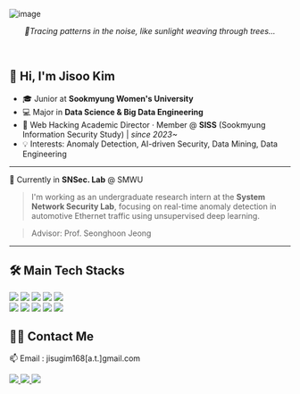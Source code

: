 ![image](https://github.com/user-attachments/assets/16247cf0-1a91-4946-a6d2-db1da5c0d77b)

<p align="center"><i>🌿Tracing patterns in the noise, like sunlight weaving through trees...</i></p>
<br>

## 👋 Hi, I'm Jisoo Kim

- 🎓 Junior at **Sookmyung Women's University** 
- 💻 Major in **Data Science & Big Data Engineering**  
- 🔐 Web Hacking Academic Director · Member @ **SISS** (Sookmyung Information Security Study) | *since 2023~*
- 💡 Interests: Anomaly Detection, AI-driven Security, Data Mining, Data Engineering

---

🏫 Currently in **SNSec. Lab** @ SMWU

> I'm working as an undergraduate research intern at the **System Network Security Lab**, focusing on real-time anomaly detection in automotive Ethernet traffic using unsupervised deep learning.

> Advisor: Prof. Seonghoon Jeong

---

## 🛠️ Main Tech Stacks

<p align="left">
  <img src="https://img.shields.io/badge/C-A8B9CC?style=flat-square&logo=C&logoColor=white">
  <img src="https://img.shields.io/badge/Python-3776AB?style=flat-square&logo=Python&logoColor=white">
  <img src="https://img.shields.io/badge/Docker-2496ED?style=flat-square&logo=Docker&logoColor=white">
  <img src="https://img.shields.io/badge/PyTorch-%23EE4C2C.svg?style=flat-square&logo=PyTorch&logoColor=white">
  <img src="https://img.shields.io/badge/TensorFlow-ff8f00?style=flat-square&logo=tensorflow&logoColor=white">
  <br>
  <img src="https://img.shields.io/badge/Linux-FCC624?style=flat-square&logo=Linux&logoColor=black">
  <img src="https://img.shields.io/badge/Ubuntu-E95420?&style=flat-square&logo=ubuntu&logoColor=white">
  <img src="https://img.shields.io/badge/-Rocky%20Linux-%2310B981?style=flat-square&logo=rockylinux&logoColor=white">
  <img src="https://img.shields.io/badge/MySQL-4479A1?style=flat-square&logo=MySQL&logoColor=white">
  <img src="https://img.shields.io/badge/php-%23777BB4.svg?&style=flat-square&logo=php&logoColor=white">
</p>

## 🧑‍💻 Contact Me
📫 Email : jisugim168[a.t.]gmail.com <br>
<p align="left">
  <!-- contact badges -->
    <a href="https://www.linkedin.com/in/jisoo-kim-66619b2bb"> <img src="https://custom-icon-badges.demolab.com/badge/LinkedIn-0A66C2?style=flat-square&logo=linkedin-white&logoColor=fff"> </a>
    <a href=https://sallysooo.tistory.com/> <img src="https://img.shields.io/badge/Tistory-DA552F?style=flat-square&logo=Tistory&logoColor=white&link=https://sallysooo.tistory.com/"> </a>
    <a href=https://tidy-fontina-107.notion.site/Jisoo-Kim-688f3194d0ae49efadf616f4f5c9ea5f?pvs=4> <img src="https://img.shields.io/badge/Notion-000000?style=flat-square&logo=Notion&logoColor=white&link=https://tidy-fontina-107.notion.site/Jisoo-Kim-688f3194d0ae49efadf616f4f5c9ea5f?pvs=4"> </a>
</p>

